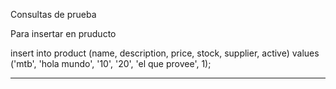 Consultas de prueba

Para insertar en pruducto

insert into product (name, description, price, stock, supplier, active) values ('mtb', 'hola mundo', '10', '20', 'el que provee', 1);

---
